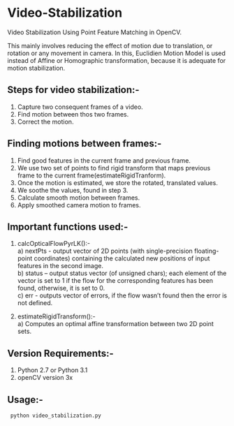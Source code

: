 # Video-Stabilization
Video Stabilization Using Point Feature Matching in OpenCV.  

This mainly involves reducing the effect of motion due to translation, or rotation or any movement in camera.
In this, Euclidien Motion Model is used instead of Affine or Homographic transformation, because it is adequate for motion stabilization.  


## Steps for video stabilization:-

1. Capture two consequent frames of a video.  
2. Find motion between thos two frames.  
3. Correct the motion.  


## Finding motions between frames:-

1. Find good features in the current frame and previous frame.    
2. We use two set of points to find rigid transform that maps previous frame to the current frame(estimateRigidTranform).  
3. Once the motion is estimated, we store the rotated, translated values.  
4. We soothe the values, found in step 3.  
5. Calculate smooth motion between frames. 
6. Apply smoothed camera motion to frames.  

## Important functions used:-

1. calcOpticalFlowPyrLK():-  
   a) nextPts - output vector of 2D points (with single-precision floating-point coordinates) containing the calculated new         positions of input features in the second image.  
   b) status – output status vector (of unsigned chars); each element of the vector is set to 1 if the flow for the                 corresponding features has been found, otherwise, it is set to 0.  
   c) err -  outputs vector of errors, if the flow wasn’t found then the error is not defined.  
  
2. estimateRigidTransform():-  
   a) Computes an optimal affine transformation between two 2D point sets.  
   
 ## Version Requirements:-
 1. Python 2.7 or Python 3.1  
 2. openCV version 3x  
   
## Usage:-
<code> python video_stabilization.py </code>


  






